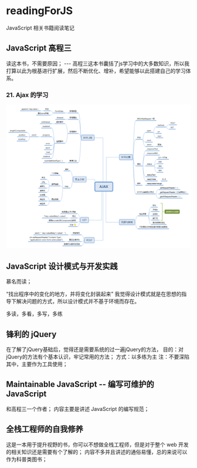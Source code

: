 # readingForJS

JavaScript 相关书籍阅读笔记

## JavaScript 高程三

读这本书，不需要原因；
--- 高程三这本书囊括了js学习中的大多数知识，所以我打算以此为根基进行扩展，然后不断优化、增补，希望能够以此搭建自己的学习体系。

### 21. Ajax 的学习

![Ajax](./JavaScript高程/AJAX/AJAX.png)

## JavaScript 设计模式与开发实践

慕名而读；

“找出程序中的变化的地方，并将变化封装起来”
我觉得设计模式就是在思想的指导下解决问题的方式，所以设计模式并不基于环境而存在。

多读，多看，多写，多练

## 锋利的 jQuery

在了解了jQuery基础后，觉得还是需要系统的过一遍jQuery的方法，
目的：对jQuery的方法有个基本认识，牢记常用的方法；
方式：以多练为主
注：不要深陷其中，主要作为工具使用；

## Maintainable JavaScript -- 编写可维护的JavaScript

和高程三一个作者；
内容主要是讲述 JavaScript 的编写规范；

## 全栈工程师的自我修养

这是一本用于提升视野的书，你可以不想做全栈工程师，但是对于整个 web 开发的相关知识还是需要有个了解的；
内容不多并且讲述的通俗易懂，总的来说可以作为科普类图书；